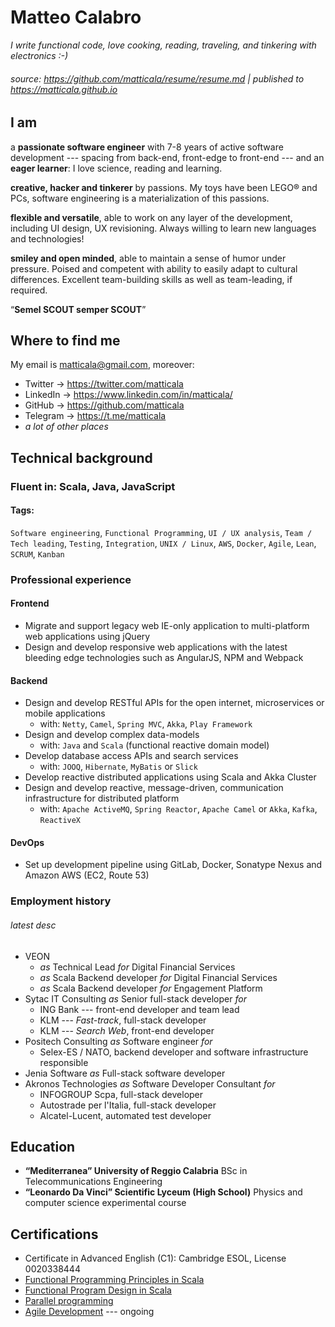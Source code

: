 
# Matteo Calabro

*I write functional code, love cooking, reading, traveling, and tinkering with electronics :-)*
###### source: https://github.com/matticala/resume/resume.md | published to https://matticala.github.io

## I am

a **passionate software engineer** with 7-8 years of active software development --- spacing from back-end, front-edge to front-end --- and an **eager learner**: I love science, reading and learning.

**creative, hacker and tinkerer** by passions. My toys have been LEGO® and PCs, software engineering is a materialization of this passions. 

**flexible and versatile**, able to work on any layer of the development, including UI design, UX revisioning. Always willing to learn new languages and technologies!

**smiley and open minded**, able to maintain a sense of humor under pressure. Poised and competent with ability to easily adapt to cultural differences. Excellent team-building skills as well as team-leading, if required.

“**Semel SCOUT semper SCOUT**”

## Where to find me

My email is matticala@gmail.com, moreover:

 - Twitter  → https://twitter.com/matticala
 - LinkedIn → https://www.linkedin.com/in/matticala/
 - GitHub   → https://github.com/matticala
 - Telegram → https://t.me/matticala
 - *a lot of other places*
 
 
## Technical background

### Fluent in: Scala, Java, JavaScript

#### Tags:
`Software engineering`, `Functional Programming`, `UI / UX analysis`, `Team / Tech leading`, `Testing`, `Integration`, `UNIX / Linux`, `AWS`, `Docker`, `Agile`, `Lean`, `SCRUM`, `Kanban`

### Professional experience

#### Frontend

- Migrate and support legacy web IE-only application to multi-platform web applications using jQuery
- Design and develop responsive web applications with the latest bleeding edge technologies such as AngularJS, NPM and Webpack

#### Backend

- Design and develop RESTful APIs for the open internet, microservices or mobile applications
    - with: `Netty`, `Camel`, `Spring MVC`, `Akka`, `Play Framework`
- Design and develop complex data-models
    - with: `Java` and `Scala` (functional reactive domain model)
- Develop database access APIs and search services
    - with: `JOOQ`, `Hibernate`, `MyBatis` or `Slick`
- Develop reactive distributed applications using Scala and Akka Cluster
- Design and develop reactive, message-driven, communication infrastructure for distributed platform
    - with: `Apache ActiveMQ`, `Spring Reactor`, `Apache Camel` or `Akka`, `Kafka`, `ReactiveX`

#### DevOps

- Set up development pipeline using GitLab, Docker, Sonatype Nexus and Amazon AWS (EC2, Route 53)

### Employment history

###### *latest* desc

- VEON 
    - *as* Technical Lead *for* Digital Financial Services
    - *as* Scala Backend developer *for* Digital Financial Services
    - *as* Scala Backend developer *for* Engagement Platform
- Sytac IT Consulting *as* Senior full-stack developer *for*
    - ING Bank --- front-end developer and team lead
    - KLM --- *Fast-track*, full-stack developer
    - KLM --- *Search Web*, front-end developer
- Positech Consulting *as* Software engineer *for*
    - Selex-ES / NATO, backend developer and software infrastructure responsible
- Jenia Software *as* Full-stack software developer
- Akronos Technologies *as* Software Developer Consultant *for*
    - INFOGROUP Scpa, full-stack developer
    - Autostrade per l'Italia, full-stack developer
    - Alcatel-Lucent, automated test developer

## Education

- **“Mediterranea” University of Reggio Calabria**
BSc in Telecommunications Engineering
- **“Leonardo Da Vinci” Scientific Lyceum (High School)**
Physics and computer science experimental course

## Certifications

- Certificate in Advanced English (C1): ​Cambridge ESOL, License 0020338444
- [Functional Programming Principles in Scala](https://www.coursera.org/account/accomplishments/certificate/SMHHJZN34BK7)
- [Functional Program Design in Scala](https://www.coursera.org/account/accomplishments/records/J3J4S8LAANKV)
- [Parallel programming](https://www.coursera.org/account/accomplishments/records/BL9AL96ZMZY4)
- [Agile Development](https://www.coursera.org/learn/uva-darden-getting-started-agile/home/welcome) --- ongoing
<!--stackedit_data:
eyJwcm9wZXJ0aWVzIjoidGl0bGU6IE1hdHRlbyBNYXNzaW1vIE
NhbGFicm8gUmVzdW1lXG5hdXRob3I6IE1hdHRlbyBNYXNzaW1v
IENhbGFicm9cbnRhZ3M6IENWLCBSZXN1bWUsIEN1cnJpY3VsdW
0gVml0YWVcbmNhdGVnb3JpZXM6IENWLCBSZXN1bWVcbnN0YXR1
czogZmluYWxcbiIsImhpc3RvcnkiOlstMTU2NTkxMDA5N119
-->